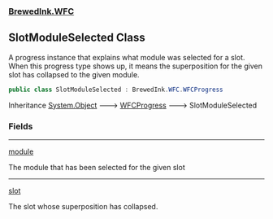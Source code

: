 ### [BrewedInk.WFC](BrewedInk_WFC.md 'BrewedInk.WFC')
## SlotModuleSelected Class
A progress instance that explains what module was selected for a slot. When this progress type shows up, it means the superposition for the given slot has collapsed to the given module.  
```csharp
public class SlotModuleSelected : BrewedInk.WFC.WFCProgress
```

Inheritance [System.Object](https://docs.microsoft.com/en-us/dotnet/api/System.Object 'System.Object') &#129106; [WFCProgress](WFCProgress.md 'BrewedInk.WFC.WFCProgress') &#129106; SlotModuleSelected  
### Fields

***
[module](SlotModuleSelected_module.md 'BrewedInk.WFC.SlotModuleSelected.module')

The module that has been selected for the given slot  

***
[slot](SlotModuleSelected_slot.md 'BrewedInk.WFC.SlotModuleSelected.slot')

The slot whose superposition has collapsed.   

